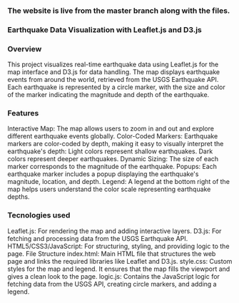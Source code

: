 ### The website is live from the master branch along with the files.
### Earthquake Data Visualization with Leaflet.js and D3.js

### Overview

This project visualizes real-time earthquake data using Leaflet.js for the map interface and D3.js for data handling. The map displays earthquake events from around the world, retrieved from the USGS Earthquake API. Each earthquake is represented by a circle marker, with the size and color of the marker indicating the magnitude and depth of the earthquake.


### Features

Interactive Map: The map allows users to zoom in and out and explore different earthquake events globally.
Color-Coded Markers: Earthquake markers are color-coded by depth, making it easy to visually interpret the earthquake's depth:
Light colors represent shallow earthquakes.
Dark colors represent deeper earthquakes.
Dynamic Sizing: The size of each marker corresponds to the magnitude of the earthquake.
Popups: Each earthquake marker includes a popup displaying the earthquake's magnitude, location, and depth.
Legend: A legend at the bottom right of the map helps users understand the color scale representing earthquake depths.

### Tecnologies used


Leaflet.js: For rendering the map and adding interactive layers.
D3.js: For fetching and processing data from the USGS Earthquake API.
HTML5/CSS3/JavaScript: For structuring, styling, and providing logic to the page.
File Structure
index.html: Main HTML file that structures the web page and links the required libraries like Leaflet and D3.js.
style.css: Custom styles for the map and legend. It ensures that the map fills the viewport and gives a clean look to the page.
logic.js: Contains the JavaScript logic for fetching data from the USGS API, creating circle markers, and adding a legend.
